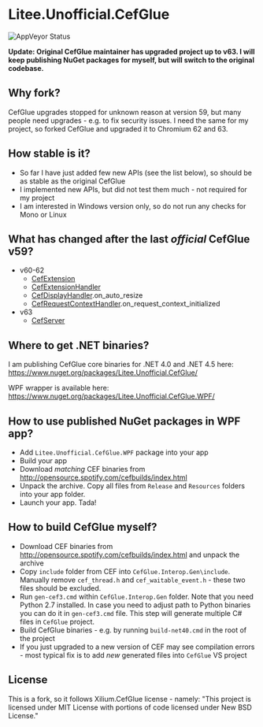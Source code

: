 # Litee.Unofficial.CefGlue

![AppVeyor Status](https://ci.appveyor.com/api/projects/status/ee8qvlr68hrjum64/branch/master?svg=true)

**Update: Original CefGlue maintainer has upgraded project up to v63. I will keep publishing NuGet packages for myself, but will switch to the original codebase.**

## Why fork?

CefGlue upgrades stopped for unknown reason at version 59, but many people need upgrades - e.g. to fix security issues. I need the same for my project, so forked CefGlue and upgraded it to Chromium 62 and 63.

## How stable is it?

* So far I have just added few new APIs (see the list below), so should be as stable as the original CefGlue
* I implemented new APIs, but did not test them much - not required for my project
* I am interested in Windows version only, so do not run any checks for Mono or Linux

## What has changed after the last *official* CefGlue v59?

* v60-62
  * [CefExtension](https://github.com/chromiumembedded/cef/blob/master/include/cef_extension.h)
  * [CefExtensionHandler](https://github.com/chromiumembedded/cef/blob/master/include/cef_extension_handler.h)
  * [CefDisplayHandler](https://github.com/chromiumembedded/cef/blob/master/include/cef_display_handler.h).on\_auto\_resize
  * [CefRequestContextHandler](https://github.com/chromiumembedded/cef/blob/master/include/cef_request_context_handler.h).on\_request\_context_initialized
* v63
  * [CefServer](https://github.com/chromiumembedded/cef/blob/master/include/cef_server.h)

## Where to get .NET binaries?

I am publishing CefGlue core binaries for .NET 4.0 and .NET 4.5 here: https://www.nuget.org/packages/Litee.Unofficial.CefGlue/

WPF wrapper is available here: https://www.nuget.org/packages/Litee.Unofficial.CefGlue.WPF/

## How to use published NuGet packages in WPF app?

* Add `Litee.Unofficial.CefGlue.WPF` package into your app
* Build your app
* Download *matching* CEF binaries from http://opensource.spotify.com/cefbuilds/index.html
* Unpack the archive. Copy all files from `Release` and `Resources` folders into your app folder.
* Launch your app. Tada!

## How to build CefGlue myself?

* Download CEF binaries from http://opensource.spotify.com/cefbuilds/index.html and unpack the archive
* Copy `include` folder from CEF into `CefGlue.Interop.Gen\include`. Manually remove `cef_thread.h` and `cef_waitable_event.h` - these two files should be excluded.
* Run `gen-cef3.cmd` within `CefGlue.Interop.Gen` folder. Note that you need Python 2.7 installed. In case you need to adjust path to Python binaries you can do it in `gen-cef3.cmd` file. This step will generate multiple C# files in `CefGlue` project.
* Build CefGlue binaries - e.g. by running `build-net40.cmd` in the root of the project
* If you just upgraded to a new version of CEF may see compilation errors - most typical fix is to add *new* generated files into `CefGlue` VS project

## License

This is a fork, so it follows Xilium.CefGlue license - namely: "This project is licensed under MIT License with portions of code licensed under New BSD License."